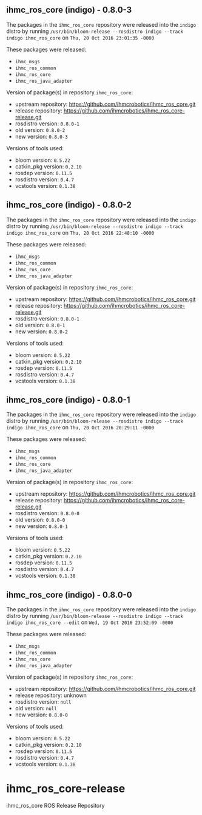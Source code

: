 ## ihmc_ros_core (indigo) - 0.8.0-3

The packages in the `ihmc_ros_core` repository were released into the `indigo` distro by running `/usr/bin/bloom-release --rosdistro indigo --track indigo ihmc_ros_core` on `Thu, 20 Oct 2016 23:01:35 -0000`

These packages were released:
- `ihmc_msgs`
- `ihmc_ros_common`
- `ihmc_ros_core`
- `ihmc_ros_java_adapter`

Version of package(s) in repository `ihmc_ros_core`:

- upstream repository: https://github.com/ihmcrobotics/ihmc_ros_core.git
- release repository: https://github.com/ihmcrobotics/ihmc_ros_core-release.git
- rosdistro version: `0.8.0-1`
- old version: `0.8.0-2`
- new version: `0.8.0-3`

Versions of tools used:

- bloom version: `0.5.22`
- catkin_pkg version: `0.2.10`
- rosdep version: `0.11.5`
- rosdistro version: `0.4.7`
- vcstools version: `0.1.38`


## ihmc_ros_core (indigo) - 0.8.0-2

The packages in the `ihmc_ros_core` repository were released into the `indigo` distro by running `/usr/bin/bloom-release --rosdistro indigo --track indigo ihmc_ros_core` on `Thu, 20 Oct 2016 22:48:10 -0000`

These packages were released:
- `ihmc_msgs`
- `ihmc_ros_common`
- `ihmc_ros_core`
- `ihmc_ros_java_adapter`

Version of package(s) in repository `ihmc_ros_core`:

- upstream repository: https://github.com/ihmcrobotics/ihmc_ros_core.git
- release repository: https://github.com/ihmcrobotics/ihmc_ros_core-release.git
- rosdistro version: `0.8.0-1`
- old version: `0.8.0-1`
- new version: `0.8.0-2`

Versions of tools used:

- bloom version: `0.5.22`
- catkin_pkg version: `0.2.10`
- rosdep version: `0.11.5`
- rosdistro version: `0.4.7`
- vcstools version: `0.1.38`


## ihmc_ros_core (indigo) - 0.8.0-1

The packages in the `ihmc_ros_core` repository were released into the `indigo` distro by running `/usr/bin/bloom-release --rosdistro indigo --track indigo ihmc_ros_core` on `Thu, 20 Oct 2016 20:29:11 -0000`

These packages were released:
- `ihmc_msgs`
- `ihmc_ros_common`
- `ihmc_ros_core`
- `ihmc_ros_java_adapter`

Version of package(s) in repository `ihmc_ros_core`:

- upstream repository: https://github.com/ihmcrobotics/ihmc_ros_core.git
- release repository: https://github.com/ihmcrobotics/ihmc_ros_core-release.git
- rosdistro version: `0.8.0-0`
- old version: `0.8.0-0`
- new version: `0.8.0-1`

Versions of tools used:

- bloom version: `0.5.22`
- catkin_pkg version: `0.2.10`
- rosdep version: `0.11.5`
- rosdistro version: `0.4.7`
- vcstools version: `0.1.38`


## ihmc_ros_core (indigo) - 0.8.0-0

The packages in the `ihmc_ros_core` repository were released into the `indigo` distro by running `/usr/bin/bloom-release --rosdistro indigo --track indigo ihmc_ros_core --edit` on `Wed, 19 Oct 2016 23:52:09 -0000`

These packages were released:
- `ihmc_msgs`
- `ihmc_ros_common`
- `ihmc_ros_core`
- `ihmc_ros_java_adapter`

Version of package(s) in repository `ihmc_ros_core`:

- upstream repository: https://github.com/ihmcrobotics/ihmc_ros_core.git
- release repository: unknown
- rosdistro version: `null`
- old version: `null`
- new version: `0.8.0-0`

Versions of tools used:

- bloom version: `0.5.22`
- catkin_pkg version: `0.2.10`
- rosdep version: `0.11.5`
- rosdistro version: `0.4.7`
- vcstools version: `0.1.38`


# ihmc_ros_core-release
ihmc_ros_core ROS Release Repository

